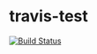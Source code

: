 travis-test
===========

[![Build Status](https://travis-ci.org/clouddueling/travis-ci-php-example.svg?branch=master)](https://travis-ci.org/clouddueling/travis-ci-php-example)
